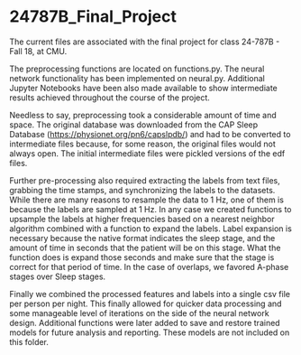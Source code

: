 # 24787B_Final_Project

The current files are associated with the final project for class 24-787B - Fall 18, at CMU. 

The preprocessing functions are located on functions.py. The neural network functionality has been implemented on neural.py. 
Additional Jupyter Notebooks have been also made available to show intermediate results achieved throughout the course of the project.

Needless to say, preprocessing took a considerable amount of time and space. The original database was downloaded from the CAP Sleep 
Database (https://physionet.org/pn6/capslpdb/) and had to be converted to intermediate files because, for some reason, the original files
would not always open. The initial intermediate files were pickled versions of the edf files.

Further pre-processing also required extracting the labels from text files, grabbing the time stamps, and synchronizing the labels to
the datasets. While there are many reasons to resample the data to 1 Hz, one of them is because the labels are sampled at 1 Hz. In any case
we created functions to upsample the labels at higher frequencies based on a nearest neighbor algorithm combined with a function to expand
the labels. Label expansion is necessary because the native format indicates the sleep stage, and the amount of time in seconds that the
patient will be on this stage. What the function does is expand those seconds and make sure that the stage is correct for that period of
time. In the case of overlaps, we favored A-phase stages over Sleep stages.

Finally we combined the processed features and labels into a single csv file per person per night. This finally allowed for quicker data
processing and some manageable level of iterations on the side of the neural network design. Additional functions were later added to
save and restore trained models for future analysis and reporting. These models are not included on this folder.

